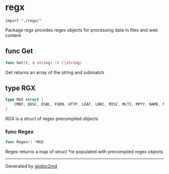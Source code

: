 
# regx
    import "./regx/"

Package regx provides regex objects for processing data in files and web content






## func Get
``` go
func Get(t, s string) (r []string)
```
Get returns an array of the string and submatch



## type RGX
``` go
type RGX struct {
    CMNT, DESC, DSBL, FQDN, HTTP, LEAF, LBRC, MISC, MLTI, MPTY, NAME, NODE, RBRC, SUFX *regexp.Regexp
}
```
RGX is a struct of regex precompiled objects









### func Regex
``` go
func Regex() *RGX
```
Regex returns a map of struct *re populated with precompiled regex objects










- - -
Generated by [godoc2md](http://godoc.org/github.com/davecheney/godoc2md)